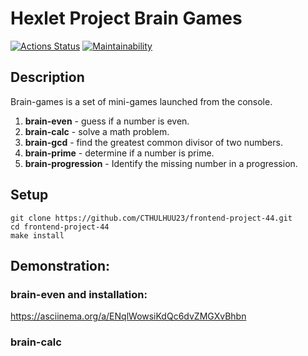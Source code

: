 # Hexlet Project Brain Games

[![Actions Status](https://github.com/CTHULHUU23/frontend-project-44/actions/workflows/hexlet-check.yml/badge.svg)](https://github.com/CTHULHUU23/frontend-project-44/actions)
[![Maintainability](https://api.codeclimate.com/v1/badges/a7a28aad8fb6c086d6be/maintainability)](https://codeclimate.com/github/CTHULHUU23/frontend-project-44/maintainability)

## Description

Brain-games is a set of mini-games launched from the console.

1. **brain-even** - guess if a number is even.
2. **brain-calc** - solve a math problem.
3. **brain-gcd** - find the greatest common divisor of two numbers.
4. **brain-prime** - determine if a number is prime.
5. **brain-progression** - Identify the missing number in a progression.
 
## Setup
```
git clone https://github.com/CTHULHUU23/frontend-project-44.git
cd frontend-project-44
make install
```
## Demonstration:
### brain-even and installation:
https://asciinema.org/a/ENqlWowsiKdQc6dvZMGXvBhbn

### brain-calc

